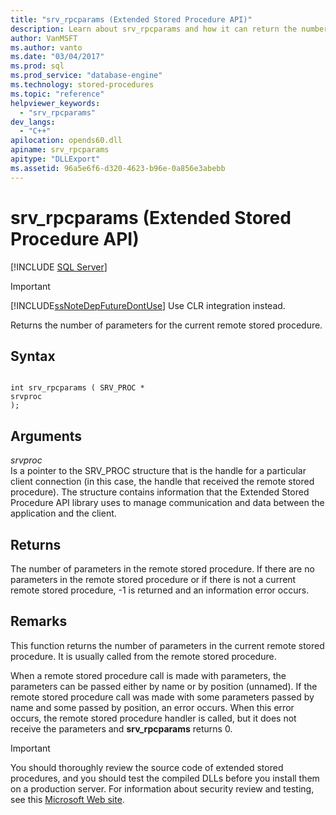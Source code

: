 ```yaml
---
title: "srv_rpcparams (Extended Stored Procedure API)"
description: Learn about srv_rpcparams and how it can return the number of parameters for the current remote stored procedure.
author: VanMSFT
ms.author: vanto
ms.date: "03/04/2017"
ms.prod: sql
ms.prod_service: "database-engine"
ms.technology: stored-procedures
ms.topic: "reference"
helpviewer_keywords:
  - "srv_rpcparams"
dev_langs:
  - "C++"
apilocation: opends60.dll
apiname: srv_rpcparams
apitype: "DLLExport"
ms.assetid: 96a5e6f6-d320-4623-b96e-0a856e3abebb
---
```

# srv_rpcparams (Extended Stored Procedure API)
 [!INCLUDE [SQL Server](../../includes/applies-to-version/sqlserver.md)]
    
> [!IMPORTANT]  
>  [!INCLUDE[ssNoteDepFutureDontUse](../../includes/ssnotedepfuturedontuse-md.md)] Use CLR integration instead.  
  
 Returns the number of parameters for the current remote stored procedure.  
  
## Syntax  
  
```  
  
int srv_rpcparams ( SRV_PROC *  
srvproc   
);  
```  
  
## Arguments  
 *srvproc*  
 Is a pointer to the SRV_PROC structure that is the handle for a particular client connection (in this case, the handle that received the remote stored procedure). The structure contains information that the Extended Stored Procedure API library uses to manage communication and data between the application and the client.  
  
## Returns  
 The number of parameters in the remote stored procedure. If there are no parameters in the remote stored procedure or if there is not a current remote stored procedure, -1 is returned and an information error occurs.  
  
## Remarks  
 This function returns the number of parameters in the current remote stored procedure. It is usually called from the remote stored procedure.  
  
 When a remote stored procedure call is made with parameters, the parameters can be passed either by name or by position (unnamed). If the remote stored procedure call was made with some parameters passed by name and some passed by position, an error occurs. When this error occurs, the remote stored procedure handler is called, but it does not receive the parameters and **srv_rpcparams** returns 0.  
  
> [!IMPORTANT]  
>  You should thoroughly review the source code of extended stored procedures, and you should test the compiled DLLs before you install them on a production server. For information about security review and testing, see this [Microsoft Web site](https://go.microsoft.com/fwlink/?LinkID=54761&amp;clcid=0x409https://msdn.microsoft.com/security/).  
  
  
